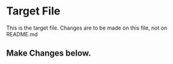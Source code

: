 # Target File

This is the target file.
Changes are to be made on this file, not on README.md

## Make Changes below.


